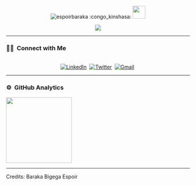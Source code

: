 <p align="center"> <img src="https://komarev.com/ghpvc/?username=espoirbaraka&label=Profile%20views&color=0e75b6&style=plastic" alt="espoirbaraka" /> :congo_kinshasa: <img src="https://media.giphy.com/media/hvRJCLFzcasrR4ia7z/giphy.gif" width="35"></p>
<p align="center">
  <a href="https://github.com/DenverCoder1/readme-typing-svg"><img src="https://readme-typing-svg.herokuapp.com?lines=Baraka+Bigega+Espoir;Teacher+and+Reseacher+in+Computer+Science;Software+Developer;Graphic%20Designer;Always%20learning%20new%20things&center=true&width=500&height=50"></a>
</p>
<hr/>



<h3> 🤝🏻 &nbsp;Connect with Me </h3> 

<p align="center">
<br>
<a href="https://www.linkedin.com/in/espoir-baraka-38394018a/"><img src="https://img.shields.io/badge/linkedin-%230077B5.svg?&style=for-the-badge&logo=linkedin&logoColor=white" alt="LinkedIn" /></a>&nbsp;
<a href="https://twitter.com/barakabigega"><img src="https://img.shields.io/badge/Twitter-1DA1F2?style=for-the-badge&logo=twitter&logoColor=white" alt="Twitter" /></a>&nbsp;
<a href="mailto:esbarakabigega@gmail.com?subject=Hello Baraka from GitHub"><img src="https://img.shields.io/badge/gmail-%23D14836.svg?&style=for-the-badge&logo=gmail&logoColor=white" alt="Gmail"/></a>&nbsp;


</p>


----- 

### ⚙️ &nbsp;GitHub Analytics

<p align="left">
<a href="https://github.com/espoirbaraka">
  <img height="180em" src="https://github-readme-stats-eight-theta.vercel.app/api?username=espoirbaraka&show_icons=true&theme=algolia&include_all_commits=true&count_private=true+count_public=true"/>

</a>
</p>

-----

Credits: Baraka Bigega Espoir






